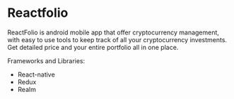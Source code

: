 # Reactfolio

ReactFolio is android mobile app that offer cryptocurrency management, with easy to use tools to keep track of all your cryptocurrency investments. Get detailed price and your entire portfolio all in one place.

Frameworks and Libraries: 
- React-native
- Redux
- Realm